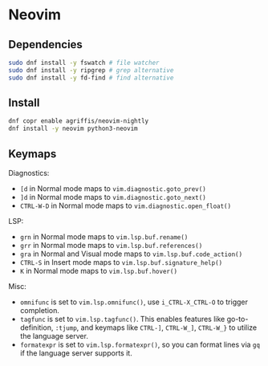 # Neovim

## Dependencies

```sh
sudo dnf install -y fswatch # file watcher
sudo dnf install -y ripgrep # grep alternative
sudo dnf install -y fd-find # find alternative
```

## Install

```sh
dnf copr enable agriffis/neovim-nightly
dnf install -y neovim python3-neovim
```

## Keymaps

Diagnostics:

* `[d` in Normal mode maps to `vim.diagnostic.goto_prev()`
* `]d` in Normal mode maps to `vim.diagnostic.goto_next()`
* `CTRL-W-D` in Normal mode maps to `vim.diagnostic.open_float()`

LSP:

* `grn` in Normal mode maps to `vim.lsp.buf.rename()`
* `grr` in Normal mode maps to `vim.lsp.buf.references()`
* `gra` in Normal and Visual mode maps to `vim.lsp.buf.code_action()`
* `CTRL-S` in Insert mode maps to `vim.lsp.buf.signature_help()`
* `K` in Normal mode maps to `vim.lsp.buf.hover()`

Misc:

* `omnifunc` is set to `vim.lsp.omnifunc()`, use `i_CTRL-X_CTRL-O` to trigger completion.
* `tagfunc` is set to `vim.lsp.tagfunc()`. This enables features like go-to-definition, `:tjump`, and keymaps like `CTRL-]`, `CTRL-W_]`, `CTRL-W_}` to utilize the language server.
* `formatexpr` is set to `vim.lsp.formatexpr()`, so you can format lines via `gq` if the language server supports it.
